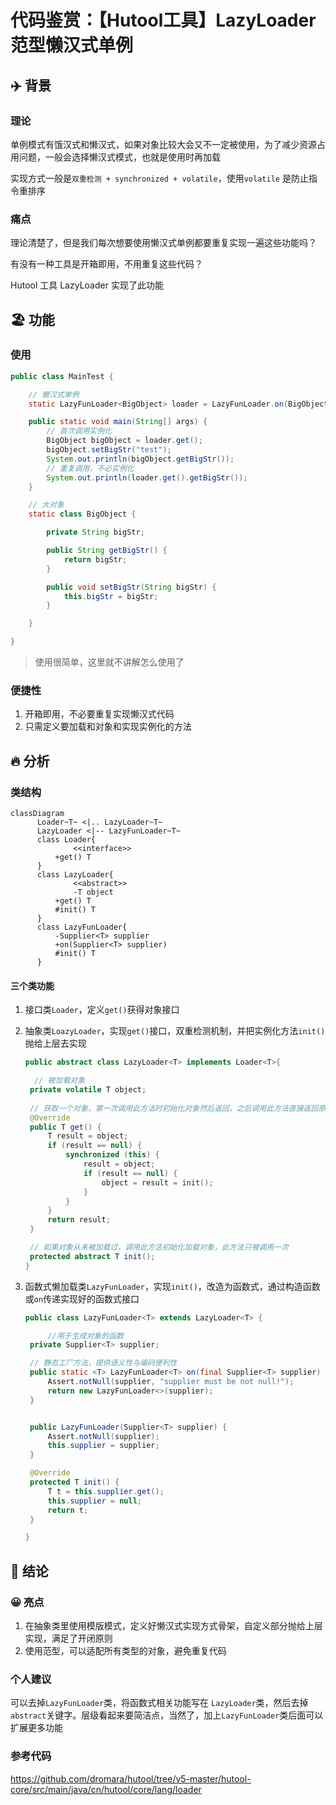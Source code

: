 # 代码鉴赏：【Hutool工具】LazyLoader范型懒汉式单例

## :airplane: 背景

### 理论

单例模式有饿汉式和懒汉式，如果对象比较大会又不一定被使用，为了减少资源占用问题，一般会选择懒汉式模式，也就是使用时再加载

实现方式一般是`双重检测 + synchronized + volatile`，使用`volatile` 是防止指令重排序

### 痛点

理论清楚了，但是我们每次想要使用懒汉式单例都要重复实现一遍这些功能吗？

有没有一种工具是开箱即用，不用重复这些代码？

Hutool 工具 LazyLoader 实现了此功能

## :beach_umbrella: 功能

### 使用
```java
public class MainTest {

    // 懒汉式单例
    static LazyFunLoader<BigObject> loader = LazyFunLoader.on(BigObject::new);

    public static void main(String[] args) {
        // 首次调用实例化
        BigObject bigObject = loader.get();
        bigObject.setBigStr("test");
        System.out.println(bigObject.getBigStr());
        // 重复调用，不必实例化
        System.out.println(loader.get().getBigStr());
    }

    // 大对象
    static class BigObject {

        private String bigStr;

        public String getBigStr() {
            return bigStr;
        }

        public void setBigStr(String bigStr) {
            this.bigStr = bigStr;
        }

    }

}
```

> 使用很简单，这里就不讲解怎么使用了

### 便捷性

1. 开箱即用，不必要重复实现懒汉式代码
2. 只需定义要加载和对象和实现实例化的方法

## :fire: 分析

### 类结构

```mermaid
classDiagram
      Loader~T~ <|.. LazyLoader~T~
      LazyLoader <|-- LazyFunLoader~T~
      class Loader{
		      <<interface>>
          +get() T
      }
      class LazyLoader{
		      <<abstract>>
		      -T object
          +get() T
          #init() T
      }
      class LazyFunLoader{
          -Supplier<T> supplier
          +on(Supplier<T> supplier)
          #init() T
      }
```

#### 三个类功能

1. 接口类`Loader`，定义`get()`获得对象接口

2. 抽象类`LoazyLoader`，实现`get()`接口，双重检测机制，并把实例化方法`init()`抛给上层去实现

   ```java
   public abstract class LazyLoader<T> implements Loader<T>{
   
     // 被加载对象
   	private volatile T object;
     
   	// 获取一个对象，第一次调用此方法时初始化对象然后返回，之后调用此方法直接返回原对象
   	@Override
   	public T get() {
   		T result = object;
   		if (result == null) {
   			synchronized (this) {
   				result = object;
   				if (result == null) {
   					object = result = init();
   				}
   			}
   		}
   		return result;
   	}
   
   	// 如果对象从未被加载过，调用此方法初始化加载对象，此方法只被调用一次
   	protected abstract T init();
   }
   ```

3. 函数式懒加载类`LazyFunLoader`，实现`init()`，改造为函数式，通过构造函数或`on`传递实现好的函数式接口

   ```java
   public class LazyFunLoader<T> extends LazyLoader<T> {
   
    	//用于生成对象的函数
   	private Supplier<T> supplier;
   
   	// 静态工厂方法，提供语义性与编码便利性
   	public static <T> LazyFunLoader<T> on(final Supplier<T> supplier) {
   		Assert.notNull(supplier, "supplier must be not null!");
   		return new LazyFunLoader<>(supplier);
   	}
   
   
   	public LazyFunLoader(Supplier<T> supplier) {
   		Assert.notNull(supplier);
   		this.supplier = supplier;
   	}
   
   	@Override
   	protected T init() {
   		T t = this.supplier.get();
   		this.supplier = null;
   		return t;
   	}
   
   }
   
   ```


## :beer: 结论

### :grinning: 亮点

1. 在抽象类里使用模版模式，定义好懒汉式实现方式骨架，自定义部分抛给上层实现，满足了开闭原则
2. 使用范型，可以适配所有类型的对象，避免重复代码



### 个人建议

可以去掉`LazyFunLoader`类，将函数式相关功能写在 `LazyLoader`类，然后去掉`abstract`关键字。层级看起来要简洁点，当然了，加上`LazyFunLoader`类后面可以扩展更多功能



### 参考代码

https://github.com/dromara/hutool/tree/v5-master/hutool-core/src/main/java/cn/hutool/core/lang/loader
